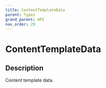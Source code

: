 ```yaml
---
title: ContentTemplateData
parent: Types
grand_parent: API
nav_order: 29
---
```


# ContentTemplateData

## Description

Content template data.
